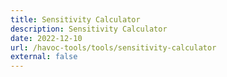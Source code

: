 ```yaml
---
title: Sensitivity Calculator
description: Sensitivity Calculator
date: 2022-12-10
url: /havoc-tools/tools/sensitivity-calculator
external: false
---
```

